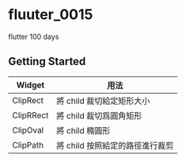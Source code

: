 # fluuter_0015

flutter 100 days

## Getting Started

| Widget    | 用法           |
|-----------|--------------|
| ClipRect  | 將 child 裁切給定矩形大小 |
| ClipRRect | 將 child 裁切爲圓角矩形 |
| ClipOval | 將 child 橢圓形 |
| ClipPath | 將 child 按照給定的路徑進行裁剪 |